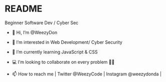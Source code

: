 # README
Beginner Software Dev / Cyber Sec


- 👋 Hi, I’m @WeezyDon

- 👀 I’m interested in Web Development/ Cyber Security 

- 🌱 I’m currently learning JavaScript & CSS

- 💻 I’m looking to collaborate on every problem 👌🏽

- 📫 How to reach me | Twitter @WeezyCode | Instagram @weezydonda | 

